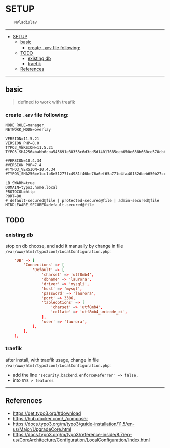 # SETUP

```sh
    MVladislav
```

---

- [SETUP](#setup)
  - [basic](#basic)
    - [create `.env` file following:](#create-env-file-following)
  - [TODO](#todo)
    - [existing db](#existing-db)
    - [traefik](#traefik)
  - [References](#references)

---

## basic

> defined to work with treafik

### create `.env` file following:

```env
NODE_ROLE=manager
NETWORK_MODE=overlay

VERSION=11.5.21
VERSION_PHP=8.0
TYPO3_VERSION=11.5.21
TYPO3_SHA256=babb6cba545691e30353c6d3cd5d14017685eeb650e638b660ce570cbb6f6f77

#VERSION=10.4.34
#VERSION_PHP=7.4
#TYPO3_VERSION=10.4.34
#TYPO3_SHA256=e1cc1b8e51277fc4981f46be76a6ef65a771e4fa40132dbeb650b27cc00ca13c

LB_SWARM=true
DOMAIN=typo3.home.local
PROTOCOL=http
PORT=80
# default-secured@file | protected-secured@file | admin-secured@file
MIDDLEWARE_SECURED=default-secured@file
```

## TODO

### existing db

stop on db choose, and add it manually by
change in file `/var/www/html/typo3conf/LocalConfiguration.php`:

```conf
    'DB' => [
        'Connections' => [
            'Default' => [
                'charset' => 'utf8mb4',
                'dbname' => 'laurora',
                'driver' => 'mysqli',
                'host' => 'mysql',
                'password' => 'laurora',
                'port' => 3306,
                'tableoptions' => [
                    'charset' => 'utf8mb4',
                    'collate' => 'utf8mb4_unicode_ci',
                ],
                'user' => 'laurora',
            ],
        ],
    ],
```

### traefik

after install, with traefik usage,
change in file `/var/www/html/typo3conf/LocalConfiguration.php`:

- add the line `'security.backend.enforceReferrer' => false,`
- into `SYS > features`

---

## References

- <https://get.typo3.org/#download>
- <https://hub.docker.com/_/composer>
- <https://docs.typo3.org/m/typo3/guide-installation/11.5/en-us/Major/UpgradeCore.html>
- <https://docs.typo3.org/m/typo3/reference-inside/8.7/en-us/CoreArchitecture/Configuration/LocalConfiguration/Index.html>
